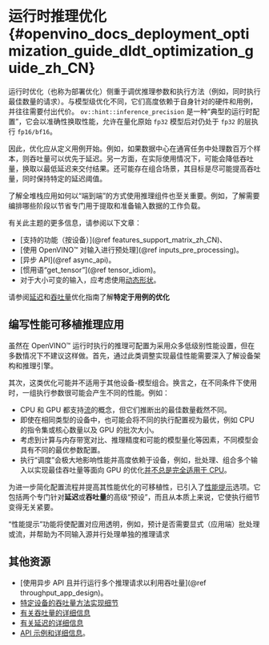 # 运行时推理优化 {#openvino_docs_deployment_optimization_guide_dldt_optimization_guide_zh_CN}
<!---
@sphinxdirective

.. toctree::
   :maxdepth: 1
   :hidden:

   openvino_docs_deployment_optimization_guide_common
   openvino_docs_deployment_optimization_guide_latency
   openvino_docs_deployment_optimization_guide_tput
   openvino_docs_deployment_optimization_guide_tput_advanced
   openvino_docs_deployment_optimization_guide_internals

@endsphinxdirective
--->

运行时优化（也称为部署优化）侧重于调优推理参数和执行方法（例如，同时执行最佳数量的请求）。与模型级优化不同，它们高度依赖于自身针对的硬件和用例，并往往需要付出代价。
`ov::hint::inference_precision` 是一种“典型的运行时配置”，它会以准确性换取性能，允许在量化原始 `fp32` 模型后对仍处于 `fp32` 的层执行 `fp16/bf16`。

因此，优化应从定义用例开始。例如，如果数据中心在通宵任务中处理数百万个样本，则吞吐量可以优先于延迟。另一方面，在实际使用情况下，可能会降低吞吐量，换取以最低延迟来交付结果。还可能存在组合场景，其目标是尽可能提高吞吐量，同时保持特定的延迟阈值。

了解全堆栈应用如何以“端到端”的方式使用推理组件也至关重要。例如，了解需要编排哪些阶段以节省专门用于提取和准备输入数据的工作负载。

有关此主题的更多信息，请参阅以下文章：
* [支持的功能（按设备）](@ref features_support_matrix_zh_CN)、
* [使用 OpenVINO™ 对输入进行预处理](@ref inputs_pre_processing)。
* [异步 API](@ref async_api)。
* [惯用语“get_tensor”](@ref tensor_idiom)。
* 对于大小可变的输入，应考虑使用[动态形状](../OV_Runtime_UG/ov_dynamic_shapes_zh_CN.md)。

请参阅[延迟](../../optimization_guide/dldt_deployment_optimization_latency.md)和[吞吐量](../../optimization_guide/dldt_deployment_optimization_tput.md)优化指南了解**特定于用例的优化**

## 编写性能可移植推理应用
虽然在 OpenVINO™ 运行时执行的推理可配置为采用众多低级别性能设置，但在多数情况下不建议这样做。首先，通过此类调整实现最佳性能需要深入了解设备架构和推理引擎。


其次，这类优化可能并不适用于其他设备-模型组合。换言之，在不同条件下使用时，一组执行参数很可能会产生不同的性能。例如：
* CPU 和 GPU 都支持[流](../../optimization_guide/dldt_deployment_optimization_tput_advanced.md)的概念，但它们推断出的最佳数量截然不同。
* 即使在相同类型的设备中，也可能会将不同的执行配置视为最优，例如 CPU 的指令集或核心数量以及 GPU 的批次大小。
* 考虑到计算与内存带宽对比、推理精度和可能的模型量化等因素，不同模型会具有不同的最优参数配置。
* 执行“调度”会极大地影响性能并高度依赖于设备，例如，批处理、组合多个输入以实现最佳吞吐量等面向 GPU 的优化[并不总是完全适用于 CPU](../../optimization_guide/dldt_deployment_optimization_internals.md)。
 
 
为进一步简化配置流程并提高其性能优化的可移植性，已引入了[性能提示](../OV_Runtime_UG/performance_hints_zh_CN.md)选项。它包括两个专门针对**延迟**或**吞吐量**的高级“预设”，而且从本质上来说，它使执行细节变得无关紧要。

“性能提示”功能将使配置对应用透明，例如，预计是否需要显式（应用端）批处理或流，并帮助为不同输入源并行处理单独的推理请求


## 其他资源

* [使用异步 API 且并行运行多个推理请求以利用吞吐量](@ref throughput_app_design)。
* [特定设备的吞吐量方法实现细节](../../optimization_guide/dldt_deployment_optimization_internals.md)
* [有关吞吐量的详细信息](../../optimization_guide/dldt_deployment_optimization_tput.md)
* [有关延迟的详细信息](../../optimization_guide/dldt_deployment_optimization_latency.md)
* [API 示例和详细信息](../OV_Runtime_UG/performance_hints_zh_CN.md)。
